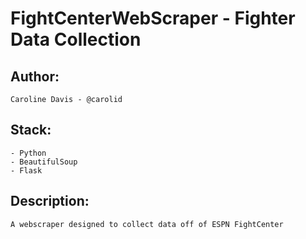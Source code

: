 # FightCenterWebScraper - Fighter Data Collection 

## Author:
    Caroline Davis - @carolid
## Stack:
    - Python
    - BeautifulSoup
    - Flask
## Description:
    A webscraper designed to collect data off of ESPN FightCenter
